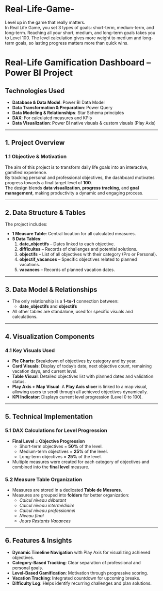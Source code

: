 # Real-Life-Game-
Level up in the game that really matters.  
In Real Life Game, you set 3 types of goals: short-term, medium-term, and long-term. Reaching all your short, medium, and long-term goals takes you to Level 100. The level calculation gives more weight to medium and long-term goals, so lasting progress matters more than quick wins.


# Real-Life Gamification Dashboard – Power BI Project

## Technologies Used
- **Database & Data Model**: Power BI Data Model  
- **Data Transformation & Preparation**: Power Query  
- **Data Modeling & Relationships**: Star Schema principles  
- **DAX**: For calculated measures and KPIs  
- **Data Visualization**: Power BI native visuals & custom visuals (Play Axis)  

---

## 1. Project Overview

### 1.1 Objective & Motivation
The aim of this project is to transform daily life goals into an interactive, gamified experience.  
By tracking personal and professional objectives, the dashboard motivates progress towards a final target level of **100**.  
The design blends **data visualization**, **progress tracking**, and **goal management**, making productivity a dynamic and engaging process.

---

## 2. Data Structure & Tables

The project includes:
- **1 Measure Table**: Central location for all calculated measures.
- **5 Data Tables**:
  1. **date_objectifs** – Dates linked to each objective.
  2. **difficultes** – Records of challenges and potential solutions.
  3. **objectifs** – List of all objectives with their category (Pro or Personal).
  4. **objectif_vacances** – Specific objectives related to planned vacations.
  5. **vacances** – Records of planned vacation dates.

---

## 3. Data Model & Relationships

- The only relationship is a **1-to-1** connection between:
  - **date_objectifs** and **objectifs**
- All other tables are standalone, used for specific visuals and calculations.

---

## 4. Visualization Components

### 4.1 Key Visuals Used
- **Pie Charts**: Breakdown of objectives by category and by year.
- **Card Visuals**: Display of today’s date, next objective count, remaining vacation days, and current level.
- **Table Visual**: Detailed objectives list with planned dates and validation status.
- **Play Axis + Map Visual**: A **Play Axis slicer** is linked to a map visual, allowing users to scroll through all achieved objectives dynamically.
- **KPI Indicator**: Displays current level progression (Level 0 to 100).

---

## 5. Technical Implementation

### 5.1 DAX Calculations for Level Progression
- **Final Level = Objective Progression**
  - Short-term objectives = **50%** of the level.
  - Medium-term objectives = **25%** of the level.
  - Long-term objectives = **25%** of the level.
- Multiple measures were created for each category of objectives and combined into the **final level** measure.

### 5.2 Measure Table Organization
- Measures are stored in a dedicated **Table de Mesures**.
- Measures are grouped into **folders** for better organization:
  - *Calcul niveau débutant*
  - *Calcul niveau intermédiaire*
  - *Calcul niveau professionnel*
  - *Niveau final*
  - *Jours Restants Vacances*

---

## 6. Features & Insights
- **Dynamic Timeline Navigation** with Play Axis for visualizing achieved objectives.
- **Category-Based Tracking**: Clear separation of professional and personal goals.
- **Level-Based Gamification**: Motivation through progressive scoring.
- **Vacation Tracking**: Integrated countdown for upcoming breaks.
- **Difficulty Log**: Helps identify recurring challenges and plan solutions.
